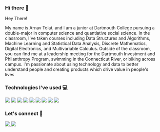 ### Hi there 👋

<!--
**arnavtolat/arnavtolat** is a ✨ _special_ ✨ repository because its `README.md` (this file) appears on your GitHub profile.

Here are some ideas to get you started:

- 🔭 I’m currently working on ...
- 🌱 I’m currently learning ...
- 👯 I’m looking to collaborate on ...
- 🤔 I’m looking for help with ...
- 💬 Ask me about ...
- 📫 How to reach me: ...
- 😄 Pronouns: ...
- ⚡ Fun fact: ...
-->

Hey There!

My name is Arnav Tolat, and I am a junior at Dartmouth College pursuing a double-major in computer science and quantiative social science. In the classroom, I've taken courses including Data Structures and Algorithms, Machine Learning and Statistical Data Analysis, Discrete Mathematics, Digital Electronics, and Multivariable Calculus. Outside of the classroom, you can find me at a leadership meeting for the Dartmouth Investment and Philanthropy Program, swimming in the Connecticut River, or biking across campus. I'm passionate about using technology and data to better understand people and creating products which drive value in people's lives. 

### Technologies I've used :computer:
<p align="left">
<img src="https://img.shields.io/badge/Java-ED8B00?style=for-the-badge&logo=java&logoColor=white">
<img src="https://img.shields.io/badge/React-20232A?style=for-the-badge&logo=react&logoColor=61DAFB">
<img src="https://img.shields.io/badge/JavaScript-F7DF1E?style=for-the-badge&logo=javascript&logoColor=black">
<img src="https://img.shields.io/badge/Python-3776AB?style=for-the-badge&logo=python&logoColor=white">  
<img src="https://img.shields.io/badge/HTML-239120?style=for-the-badge&logo=html5&logoColor=white">  
<img src="https://img.shields.io/badge/CSS-239120?&style=for-the-badge&logo=css3&logoColor=white">  
<img src="https://img.shields.io/badge/TypeScript-007ACC?style=for-the-badge&logo=typescript&logoColor=white"> 
<img src="https://img.shields.io/badge/Flutter-02569B?style=for-the-badge&logo=flutter&logoColor=white"> 
<img src="https://img.shields.io/badge/firebase-ffca28?style=for-the-badge&logo=firebase&logoColor=black"> 
</p>

### Let's connect :handshake:
<p align="left">
<a href="https://www.linkedin.com/in/tolat">
<img src="https://img.shields.io/badge/LinkedIn-blue?style=for-the-badge&logo=linkedin&labelColor=blue">
 
<a href="https://www.linkedin.com/in/tolat">
<img src="https://media.istockphoto.com/vectors/mail-post-envelope-icon-shape-postage-letter-logo-symbol-email-sign-vector-id1189293453?k=20&m=1189293453&s=170667a&w=0&h=0qLb01CW7QhspfsfOBzXvzAz0rRB8jT-mMytGkgsqP0=">
  
</a>
</p>
